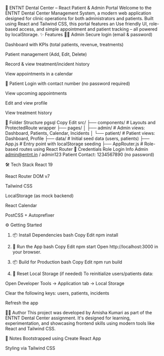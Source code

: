 🦷 ENTNT Dental Center – React Patient & Admin Portal
Welcome to the ENTNT Dental Center Management System, a modern web application designed for  clinic operations for both administrators and patients. Built using React and Tailwind CSS, this portal features an Use friendly UI, role-based access, and simple appointment and patient tracking – all powered by localStorage.
✨ Features
👩‍⚕️ Admin
Secure login (email & password)

Dashboard with KPIs (total patients, revenue, treatments)

Patient management (Add, Edit, Delete)

Record & view treatment/incident history

View appointments in a calendar

🧑 Patient
Login with contact number (no password required)

View upcoming appointments

Edit and view profile

View treatment history

📁 Folder Structure
pgsql
Copy
Edit
src/
├── components/         # Layouts and ProtectedRoute wrapper
├── pages/
│   ├── admin/          # Admin views: Dashboard, Patients, Calendar, Incidents
│   └── patient/        # Patient views: Dashboard, Profile
├── data/               # Initial seed data (users, patients)
├── App.js              # Entry point with localStorage seeding
├── AppRouter.js        # Role-based routes using React Router
🔐 Credentials
Role	Login Info
Admin	admin@entnt.in / admin123
Patient	Contact: 1234567890 (no password)

🛠️ Tech Stack
React 19

React Router DOM v7

Tailwind CSS

LocalStorage (as mock backend)

React Calendar

PostCSS + Autoprefixer

⚙️ Getting Started
1. 📦 Install Dependencies
bash
Copy
Edit
npm install
2. 🧪 Run the App
bash
Copy
Edit
npm start
Open http://localhost:3000 in your browser.

3. 📦 Build for Production
bash
Copy
Edit
npm run build
4. 🧹 Reset Local Storage (if needed)
To reinitialize users/patients data:

Open Developer Tools → Application tab → Local Storage

Clear the following keys: users, patients, incidents

Refresh the app

👩‍💻 Author
This project was developed by Amisha Kumari as part of the ENTNT Dental Center assignment. It's designed for learning, experimentation, and showcasing frontend skills using modern tools like React and Tailwind CSS.



📌 Notes
Bootstrapped using Create React App

Styling via Tailwind CSS
